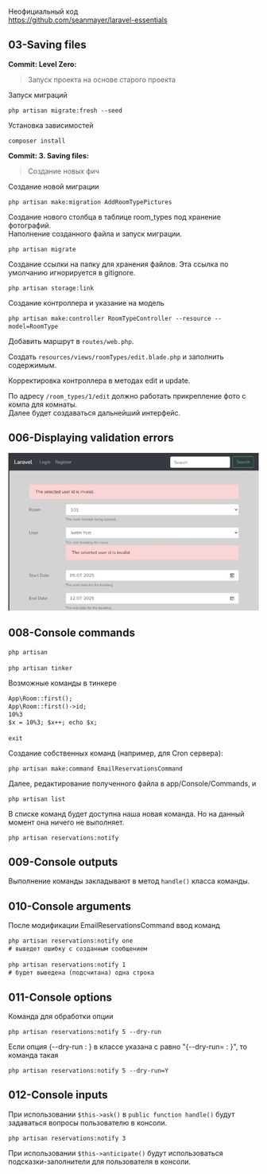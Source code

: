 Неофициальный код  
https://github.com/seanmayer/laravel-essentials

## 03-Saving files

**Commit: Level Zero:**

> Запуск проекта на основе старого проекта

Запуск миграций

    php artisan migrate:fresh --seed

Установка зависимостей

    composer install

**Commit: 3. Saving files:**

> Создание новых фич

Создание новой миграции

    php artisan make:migration AddRoomTypePictures

Создание нового столбца в таблице room_types под хранение фотографий.   
Наполнение созданного файла и запуск миграции.  

    php artisan migrate

Создание ссылки на папку для хранения файлов. Эта ссылка по умолчанию игнорируется в gitignore.

    php artisan storage:link

Создание контроллера и указание на модель

    php artisan make:controller RoomTypeController --resource --model=RoomType

Добавить маршрут в `routes/web.php`.

Создать `resources/views/roomTypes/edit.blade.php` и заполнить содержимым. 

Корректировка контроллера в методах edit и update.  

По адресу `/room_types/1/edit` должно работать прикрепление фото с компа для комнаты.  
Далее будет создаваться дальнейший интерфейс.  

## 006-Displaying validation errors

<img src="img/display_form_errors.jpg" alt="drawing" width="600"/>

## 008-Console commands

    php artisan

    php artisan tinker

Возможные команды в тинкере

    App\Room::first();
    App\Room::first()->id;
    10%3
    $x = 10%3; $x++; echo $x;

    exit

Создание собственных команд (например, для Cron сервера):

    php artisan make:command EmailReservationsCommand

Далее, редактирование полученного файла в app/Console/Commands, и

    php artisan list

В списке команд будет доступна наша новая команда. Но на данный момент она ничего не выполняет.

    php artisan reservations:notify

## 009-Console outputs

Выполнение команды закладывают в метод `handle()` класса команды.  

## 010-Console arguments

После модификации EmailReservationsCommand ввод команд

    php artisan reservations:notify one
    # выведет ошибку с созданным сообщением

    php artisan reservations:notify 1
    # будет выведена (подсчитана) одна строка

## 011-Console options

Команда для обработки опции

    php artisan reservations:notify 5 --dry-run

Если опция {--dry-run : } в классе указана с равно "{--dry-run= : }", то команда такая

    php artisan reservations:notify 5 --dry-run=Y

## 012-Console inputs

При использовании `$this->ask()` в `public function handle()` будут задаваться вопросы пользователю в консоли.

    php artisan reservations:notify 3

При использовании `$this->anticipate()` будут использоваться подсказки-заполнители для пользователя в консоли.

